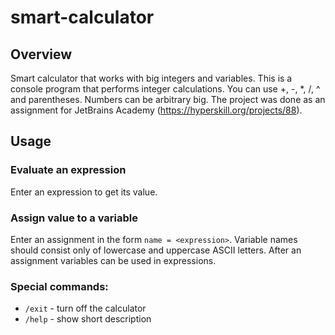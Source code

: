 # smart-calculator
## Overview

Smart calculator that works with big integers and variables.
This is a console program that performs integer calculations.
You can use +, -, *, /, ^ and parentheses. Numbers can be arbitrary big.
The project was done as an assignment for JetBrains Academy (https://hyperskill.org/projects/88).

## Usage

### Evaluate an expression
Enter an expression to get its value.

### Assign value to a variable
Enter an assignment in the form `name = <expression>`.
Variable names should consist only of lowercase and uppercase ASCII letters.
After an assignment variables can be used in expressions.

### Special commands:
* `/exit` - turn off the calculator
* `/help` - show short description
